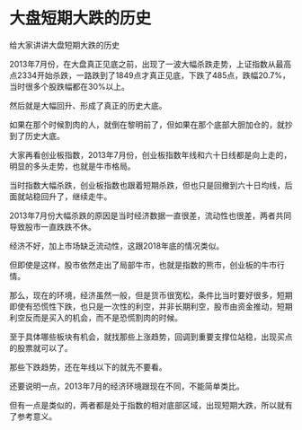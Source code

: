 # 大盘短期大跌的历史
[url]: (https://t.zsxq.com/rFiUbMz)

给大家讲讲大盘短期大跌的历史

2013年7月份，在大盘真正见底之前，出现了一波大幅杀跌走势，上证指数从最高点2334开始杀跌，一路跌到了1849点才真正见底，下跌了485点，跌幅20.7%，当时很多个股跌幅都在30%以上。

然后就是大幅回升、形成了真正的历史大底。

如果在那个时候割肉的人，就倒在黎明前了，但如果在那个底部大胆加仓的，就抄到了历史大底。

大家再看创业板指数，2013年7月份，创业板指数年线和六十日线都是向上走的，明显的多头走势，也就是牛市格局。

当时指数大幅杀跌，创业板指数也跟着短期杀跌，但也只是回撤到六十日均线，后面就站稳回升了，继续走牛。

2013年7月份大幅杀跌的原因是当时经济数据一直很差，流动性也很差，两者共同导致股市一直跌跌不休。

经济不好，加上市场缺乏流动性，这跟2018年底的情况类似。

但即使是这样，股市依然走出了局部牛市，也就是指数的熊市，创业板的牛市行情。

那么，现在的环境，经济虽然一般，但是货币很宽松，条件比当时要好很多，短期即使有恐慌性下跌，也只是一次性的利空，并非长期利空，股市由资金推动，短期利空反而是买入的机会，而不是恐慌割肉的时候。

至于具体哪些板块有机会，就找那些上涨趋势，回调到重要支撑位站稳，出现买点的股票就可以了。

那些下跌趋势，还在年线以下的就先不要看。

还要说明一点，2013年7月的经济环境跟现在不同，不能简单类比。

但有一点是类似的，两者都是处于指数的相对底部区域，出现短期大跌，所以就有了参考意义。